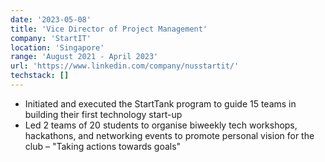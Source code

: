 ```yaml
---
date: '2023-05-08'
title: 'Vice Director of Project Management'
company: 'StartIT'
location: 'Singapore'
range: 'August 2021 - April 2023'
url: 'https://www.linkedin.com/company/nusstartit/'
techstack: []
---
```


- Initiated and executed the StartTank program to guide 15 teams in building their first technology start-up
- Led 2 teams of 20 students to organise biweekly tech workshops, hackathons, and networking events to promote personal vision for the club – "Taking actions towards goals"
